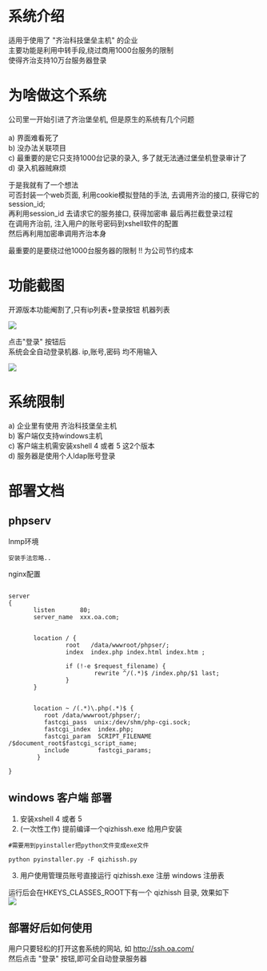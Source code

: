 # 系统介绍

适用于使用了 "齐治科技堡垒主机" 的企业</br>
主要功能是利用中转手段,绕过商用1000台服务的限制</br>
使得齐治支持10万台服务器登录</br>


# 为啥做这个系统

公司里一开始引进了齐治堡垒机, 但是原生的系统有几个问题</br>
</br>
a) 界面难看死了</br>
b) 没办法关联项目</br>
c) 最重要的是它只支持1000台记录的录入, 多了就无法通过堡垒机登录审计了</br>
d) 录入机器贼麻烦</br>

于是我就有了一个想法</br>
可否封装一个web页面, 利用cookie模拟登陆的手法, 去调用齐治的接口, 获得它的session_id;</br>
再利用session_id 去请求它的服务接口, 获得加密串 最后再拦截登录过程</br>
在调用齐治前, 注入用户的账号密码到xshell软件的配置</br>
然后再利用加密串调用齐治本身</br>

最重要的是要绕过他1000台服务器的限制 !! 为公司节约成本

# 功能截图

开源版本功能阉割了,只有ip列表+登录按钮
机器列表</br>

<img src='https://raw.githubusercontent.com/linlin1988/qizhi_ssh/master/img/index.png'> </br>

点击"登录" 按钮后</br>
系统会全自动登录机器. ip,账号,密码 均不用输入</br>


<img src='https://raw.githubusercontent.com/linlin1988/qizhi_ssh/master/img/loging.png'> </br>


# 系统限制

a) 企业里有使用 齐治科技堡垒主机</br>
b) 客户端仅支持windows主机</br>
c) 客户端主机需安装xshell 4 或者 5 这2个版本</br>
d) 服务器是使用个人ldap账号登录</br>



# 部署文档

## phpserv

lnmp环境</br>

```
安装手法忽略..

```
nginx配置</br>

```

server
{
       listen       80;
       server_name  xxx.oa.com;


       location / {
                root   /data/wwwroot/phpser/;
                index  index.php index.html index.htm ;

                if (!-e $request_filename) {
                        rewrite ^/(.*)$ /index.php/$1 last;
                }
       }


       location ~ /(.*)\.php(.*)$ {
          root /data/wwwroot/phpser/;
          fastcgi_pass  unix:/dev/shm/php-cgi.sock;
          fastcgi_index  index.php;
          fastcgi_param  SCRIPT_FILENAME  /$document_root$fastcgi_script_name;
          include        fastcgi_params;
        }

}

```


## windows 客户端 部署

1. 安装xshell 4 或者 5</br>
2. (一次性工作) 提前编译一个qizhissh.exe 给用户安装</br>

```
#需要用到pyinstaller把python文件变成exe文件

python pyinstaller.py -F qizhissh.py 

```

3. 用户使用管理员账号直接运行 qizhissh.exe 注册 windows 注册表</br>

运行后会在HKEYS_CLASSES_ROOT下有一个 qizhissh 目录, 效果如下</br>
<img src='https://raw.githubusercontent.com/linlin1988/qizhi_ssh/master/img/regpic.png'> </br>




## 部署好后如何使用

用户只要轻松的打开这套系统的网站, 如 http://ssh.oa.com/ </br>
然后点击 "登录" 按钮,即可全自动登录服务器 </br>

